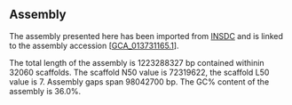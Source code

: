 **Assembly**
--------

The assembly presented here has been imported from [INSDC](http://www.insdc.org) and is linked to the assembly accession [[GCA\_013731165.1](http://www.ebi.ac.uk/ena/data/view/GCA_013731165.1)].

The total length of the assembly is 1223288327 bp contained withinin 32060 scaffolds.
The scaffold N50 value is 72319622, the scaffold L50 value is 7.
Assembly gaps span 98042700 bp. The GC% content of the assembly is 36.0%.
